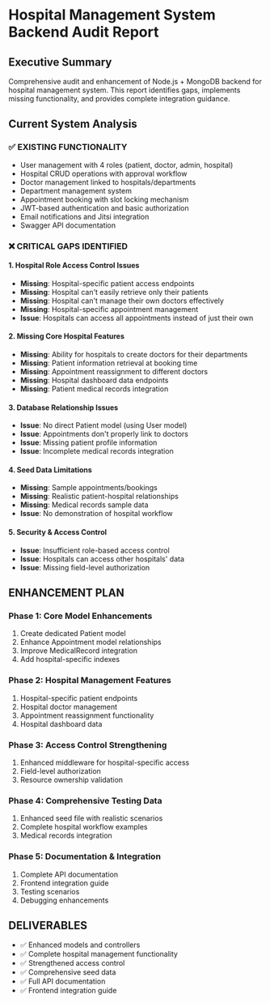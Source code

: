 # Hospital Management System Backend Audit Report

## Executive Summary
Comprehensive audit and enhancement of Node.js + MongoDB backend for hospital management system. This report identifies gaps, implements missing functionality, and provides complete integration guidance.

## Current System Analysis

### ✅ EXISTING FUNCTIONALITY
- User management with 4 roles (patient, doctor, admin, hospital)
- Hospital CRUD operations with approval workflow
- Doctor management linked to hospitals/departments
- Department management system
- Appointment booking with slot locking mechanism
- JWT-based authentication and basic authorization
- Email notifications and Jitsi integration
- Swagger API documentation

### ❌ CRITICAL GAPS IDENTIFIED

#### 1. Hospital Role Access Control Issues
- **Missing**: Hospital-specific patient access endpoints
- **Missing**: Hospital can't easily retrieve only their patients
- **Missing**: Hospital can't manage their own doctors effectively
- **Missing**: Hospital-specific appointment management
- **Issue**: Hospitals can access all appointments instead of just their own

#### 2. Missing Core Hospital Features
- **Missing**: Ability for hospitals to create doctors for their departments
- **Missing**: Patient information retrieval at booking time
- **Missing**: Appointment reassignment to different doctors
- **Missing**: Hospital dashboard data endpoints
- **Missing**: Patient medical records integration

#### 3. Database Relationship Issues
- **Issue**: No direct Patient model (using User model)
- **Issue**: Appointments don't properly link to doctors
- **Issue**: Missing patient profile information
- **Issue**: Incomplete medical records integration

#### 4. Seed Data Limitations
- **Missing**: Sample appointments/bookings
- **Missing**: Realistic patient-hospital relationships
- **Missing**: Medical records sample data
- **Issue**: No demonstration of hospital workflow

#### 5. Security & Access Control
- **Issue**: Insufficient role-based access control
- **Issue**: Hospitals can access other hospitals' data
- **Issue**: Missing field-level authorization

## ENHANCEMENT PLAN

### Phase 1: Core Model Enhancements
1. Create dedicated Patient model
2. Enhance Appointment model relationships
3. Improve MedicalRecord integration
4. Add hospital-specific indexes

### Phase 2: Hospital Management Features
1. Hospital-specific patient endpoints
2. Hospital doctor management
3. Appointment reassignment functionality
4. Hospital dashboard data

### Phase 3: Access Control Strengthening
1. Enhanced middleware for hospital-specific access
2. Field-level authorization
3. Resource ownership validation

### Phase 4: Comprehensive Testing Data
1. Enhanced seed file with realistic scenarios
2. Complete hospital workflow examples
3. Medical records integration

### Phase 5: Documentation & Integration
1. Complete API documentation
2. Frontend integration guide
3. Testing scenarios
4. Debugging enhancements

## DELIVERABLES
- ✅ Enhanced models and controllers
- ✅ Complete hospital management functionality
- ✅ Strengthened access control
- ✅ Comprehensive seed data
- ✅ Full API documentation
- ✅ Frontend integration guide